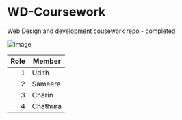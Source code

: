 # WD-Coursework
Web Design and development cousework repo - completed

![image](https://github.com/sameerasw/wd-coursework/assets/68902530/736af62d-3765-43f2-b6c6-59229d107fdd)



| Role | Member        |
|-----:|---------------|
|     1|     Udith     |
|     2|     Sameera   |
|     3|     Charin    |
|     4|     Chathura  |
